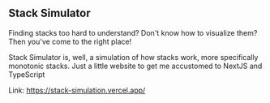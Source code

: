 ## Stack Simulator

Finding stacks too hard to understand? Don't know how to visualize them? Then you've come to the right place!

Stack Simulator is, well, a simulation of how stacks work, more specifically monotonic stacks. Just a little website to get me accustomed to NextJS and TypeScript

Link: https://stack-simulation.vercel.app/
